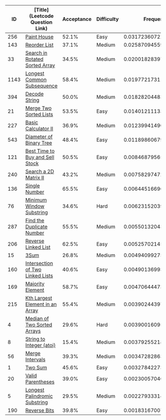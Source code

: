 |ID|[Title](Leetcode Question Link)|Acceptance|Difficulty|Frequency|
|----|-----|----|---|---|
|256|[Paint House]( https://leetcode.com/problems/paint-house)|52.1%|Easy|0.03172360722570897|
|143|[Reorder List]( https://leetcode.com/problems/reorder-list)|37.1%|Medium|0.025870945598649286|
|33|[Search in Rotated Sorted Array]( https://leetcode.com/problems/search-in-rotated-sorted-array)|34.5%|Medium|0.0200182839715896|
|1143|[Longest Common Subsequence]( https://leetcode.com/problems/longest-common-subsequence)|58.4%|Medium|0.019772173115579716|
|394|[Decode String]( https://leetcode.com/problems/decode-string)|50.0%|Medium|0.0182820448374491|
|21|[Merge Two Sorted Lists]( https://leetcode.com/problems/merge-two-sorted-lists)|53.5%|Easy|0.014012111332134735|
|227|[Basic Calculator II]( https://leetcode.com/problems/basic-calculator-ii)|36.9%|Medium|0.01239941490503826|
|543|[Diameter of Binary Tree]( https://leetcode.com/problems/diameter-of-binary-tree)|48.4%|Easy|0.011898606798495848|
|121|[Best Time to Buy and Sell Stock]( https://leetcode.com/problems/best-time-to-buy-and-sell-stock)|50.5%|Easy|0.00846879565300311|
|240|[Search a 2D Matrix II]( https://leetcode.com/problems/search-a-2d-matrix-ii)|43.2%|Medium|0.0075829747244553335|
|136|[Single Number]( https://leetcode.com/problems/single-number)|65.5%|Easy|0.006445166968713385|
|76|[Minimum Window Substring]( https://leetcode.com/problems/minimum-window-substring)|34.6%|Hard|0.006231520398723243|
|287|[Find the Duplicate Number]( https://leetcode.com/problems/find-the-duplicate-number)|55.5%|Medium|0.005501320434837602|
|206|[Reverse Linked List]( https://leetcode.com/problems/reverse-linked-list)|62.5%|Easy|0.005257021452801617|
|15|[3Sum]( https://leetcode.com/problems/3sum)|26.8%|Medium|0.004940992758742591|
|160|[Intersection of Two Linked Lists]( https://leetcode.com/problems/intersection-of-two-linked-lists)|40.6%|Easy|0.004901369939720486|
|169|[Majority Element]( https://leetcode.com/problems/majority-element)|58.7%|Easy|0.004706444738837472|
|215|[Kth Largest Element in an Array]( https://leetcode.com/problems/kth-largest-element-in-an-array)|55.4%|Medium|0.003902443976931749|
|4|[Median of Two Sorted Arrays]( https://leetcode.com/problems/median-of-two-sorted-arrays)|29.6%|Hard|0.003900160950094767|
|8|[String to Integer (atoi)]( https://leetcode.com/problems/string-to-integer-atoi)|15.4%|Medium|0.0037925521897059712|
|56|[Merge Intervals]( https://leetcode.com/problems/merge-intervals)|39.3%|Medium|0.0034728286335985107|
|1|[Two Sum]( https://leetcode.com/problems/two-sum)|45.6%|Easy|0.003278422738041615|
|20|[Valid Parentheses]( https://leetcode.com/problems/valid-parentheses)|39.0%|Easy|0.0023005704055949323|
|5|[Longest Palindromic Substring]( https://leetcode.com/problems/longest-palindromic-substring)|29.5%|Medium|0.002279333142507479|
|190|[Reverse Bits]( https://leetcode.com/problems/reverse-bits)|39.8%|Easy|0.0018316700789167337|
